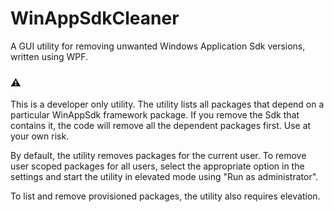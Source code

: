 # WinAppSdkCleaner
 A GUI utility for removing unwanted Windows Application Sdk versions, written using WPF.
 
### :warning:
 
 This is a developer only utility. The utility lists all packages that depend on a particular WinAppSdk framework package. If you remove the Sdk that contains it, the code will remove all the dependent packages first. Use at your own risk.

 By default, the utility removes packages for the current user. To remove user scoped packages for all users, select the appropriate option in the settings and start the utility in elevated mode using "Run as administrator".

 To list and remove provisioned packages, the utility also requires elevation.

